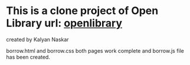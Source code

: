 # This is a clone project of Open Library url: <a href="https://openlibrary.org/" rel="external" target="_blank" >openlibrary</a>

created by Kalyan Naskar</br>

borrow.html and borrow.css both pages work complete and borrow.js file has been created.
